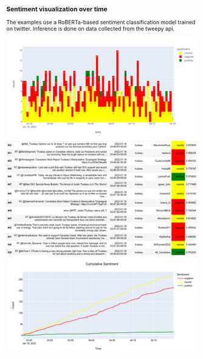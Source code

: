 ### Sentiment visualization over time

The examples use a RoBERTa-based sentiment classification model trained on twitter. Inference is done on data collected from the tweepy api.

![histogram](images/img_01.png?raw=true "Histogram")
![Sentiment-coloured dataframe](images/img_00.png?raw=true "Sentiment-coloured dataframe")
![line plot (cumulative)](images/img_02.png?raw=true "Cumulative line plot")

